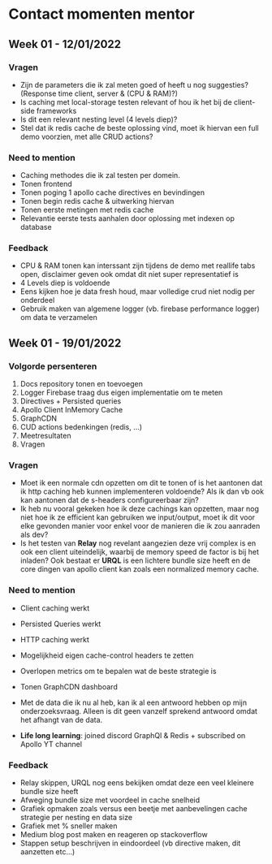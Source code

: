 # Contact momenten mentor

## Week 01 - 12/01/2022

### Vragen

* Zijn de parameters die ik zal meten goed of heeft u nog suggesties? (Response time client, server & (CPU & RAM)?)
* Is caching met local-storage testen relevant of hou ik het bij de client-side frameworks
* Is dit een relevant nesting level (4 levels diep)?
* Stel dat ik redis cache de beste oplossing vind, moet ik hiervan een full demo voorzien, met alle CRUD actions? 

### Need to mention

* Caching methodes die ik zal testen per domein.
* Tonen frontend
* Tonen poging 1 apollo cache directives en bevindingen
* Tonen begin redis cache & uitwerking hiervan
* Tonen eerste metingen met redis cache
* Relevantie eerste tests aanhalen door oplossing met indexen op database

### Feedback

* CPU & RAM tonen kan interssant zijn tijdens de demo met reallife tabs open, disclaimer geven ook omdat dit niet super representatief is
* 4 Levels diep is voldoende
* Eens kijken hoe je data fresh houd, maar volledige crud niet nodig per onderdeel
* Gebruik maken van algemene logger (vb. firebase performance logger) om data te verzamelen  


## Week 01 - 19/01/2022

### Volgorde persenteren

1. Docs repository tonen en toevoegen
2. Logger Firebase traag dus eigen implementatie om te meten
3. Directives + Persisted queries
4. Apollo Client InMemory Cache
5. GraphCDN
6. CUD actions bedenkingen (redis, ...)
7. Meetresultaten
8. Vragen

### Vragen

* Moet ik een normale cdn opzetten om dit te tonen of is het aantonen dat ik http caching heb kunnen implementeren voldoende? Als ik dan vb ook kan aantonen dat de s-headers configureerbaar zijn? 
* Ik heb nu vooral gekeken hoe ik deze cachings kan opzetten, maar nog niet hoe ik ze efficient kan gebruiken we input/output, moet ik dit voor elke gevonden manier voor enkel voor de manieren die ik zou aanraden als dev?
* Is het testen van **Relay** nog revelant aangezien deze vrij complex is en ook een client uiteindelijk, waarbij de memory speed de factor is bij het inladen? Ook bestaat er **URQL** is een lichtere bundle size heeft en de core dingen van apollo client kan zoals een normalized memory cache.

### Need to mention

* Client caching werkt
* Persisted Queries werkt
* HTTP caching werkt
* Mogelijkheid eigen cache-control headers te zetten
* Overlopen metrics om te bepalen wat de beste strategie is
* Tonen GraphCDN dashboard
* Met de data die ik nu al heb, kan ik al een antwoord hebben op mijn onderzoeksvraag. Alleen is dit geen vanzelf sprekend antwoord omdat het afhangt van de data.

* **Life long learning**: joined discord GraphQl & Redis + subscribed on Apollo YT channel

### Feedback

* Relay skippen, URQL nog eens bekijken omdat deze een veel kleinere bundle size heeft
* Afweging bundle size met voordeel in cache snelheid
* Grafiek opmaken zoals versus een beetje met aanbevelingen cache strategie per nesting en data size
* Grafiek met % sneller maken
* Medium blog post maken en reageren op stackoverflow
* Stappen setup beschrijven in eindoordeel (vb directive maken, dit aanzetten etc...)